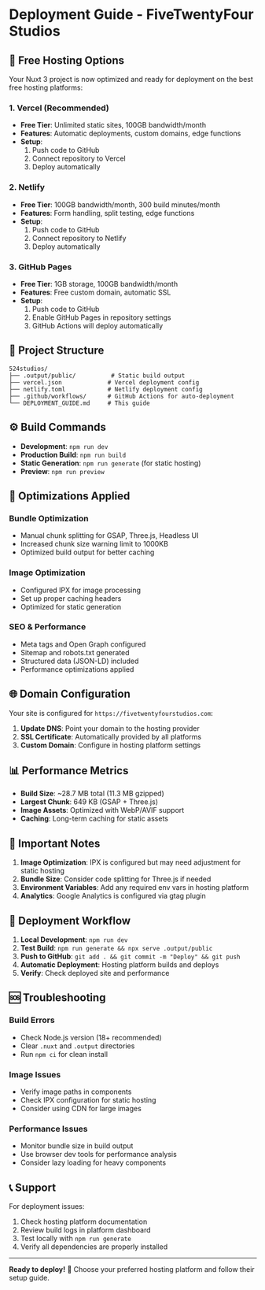 # Deployment Guide - FiveTwentyFour Studios

## 🚀 Free Hosting Options

Your Nuxt 3 project is now optimized and ready for deployment on the best free hosting platforms:

### 1. **Vercel** (Recommended)
- **Free Tier**: Unlimited static sites, 100GB bandwidth/month
- **Features**: Automatic deployments, custom domains, edge functions
- **Setup**: 
  1. Push code to GitHub
  2. Connect repository to Vercel
  3. Deploy automatically

### 2. **Netlify**
- **Free Tier**: 100GB bandwidth/month, 300 build minutes/month
- **Features**: Form handling, split testing, edge functions
- **Setup**: 
  1. Push code to GitHub
  2. Connect repository to Netlify
  3. Deploy automatically

### 3. **GitHub Pages**
- **Free Tier**: 1GB storage, 100GB bandwidth/month
- **Features**: Free custom domain, automatic SSL
- **Setup**: 
  1. Push code to GitHub
  2. Enable GitHub Pages in repository settings
  3. GitHub Actions will deploy automatically

## 📁 Project Structure

```
524studios/
├── .output/public/          # Static build output
├── vercel.json             # Vercel deployment config
├── netlify.toml            # Netlify deployment config
├── .github/workflows/      # GitHub Actions for auto-deployment
└── DEPLOYMENT_GUIDE.md     # This guide
```

## ⚙️ Build Commands

- **Development**: `npm run dev`
- **Production Build**: `npm run build`
- **Static Generation**: `npm run generate` (for static hosting)
- **Preview**: `npm run preview`

## 🔧 Optimizations Applied

### Bundle Optimization
- Manual chunk splitting for GSAP, Three.js, Headless UI
- Increased chunk size warning limit to 1000KB
- Optimized build output for better caching

### Image Optimization
- Configured IPX for image processing
- Set up proper caching headers
- Optimized for static generation

### SEO & Performance
- Meta tags and Open Graph configured
- Sitemap and robots.txt generated
- Structured data (JSON-LD) included
- Performance optimizations applied

## 🌐 Domain Configuration

Your site is configured for `https://fivetwentyfourstudios.com`:

1. **Update DNS**: Point your domain to the hosting provider
2. **SSL Certificate**: Automatically provided by all platforms
3. **Custom Domain**: Configure in hosting platform settings

## 📊 Performance Metrics

- **Build Size**: ~28.7 MB total (11.3 MB gzipped)
- **Largest Chunk**: 649 KB (GSAP + Three.js)
- **Image Assets**: Optimized with WebP/AVIF support
- **Caching**: Long-term caching for static assets

## 🚨 Important Notes

1. **Image Optimization**: IPX is configured but may need adjustment for static hosting
2. **Bundle Size**: Consider code splitting for Three.js if needed
3. **Environment Variables**: Add any required env vars in hosting platform
4. **Analytics**: Google Analytics is configured via gtag plugin

## 🔄 Deployment Workflow

1. **Local Development**: `npm run dev`
2. **Test Build**: `npm run generate && npx serve .output/public`
3. **Push to GitHub**: `git add . && git commit -m "Deploy" && git push`
4. **Automatic Deployment**: Hosting platform builds and deploys
5. **Verify**: Check deployed site and performance

## 🆘 Troubleshooting

### Build Errors
- Check Node.js version (18+ recommended)
- Clear `.nuxt` and `.output` directories
- Run `npm ci` for clean install

### Image Issues
- Verify image paths in components
- Check IPX configuration for static hosting
- Consider using CDN for large images

### Performance Issues
- Monitor bundle size in build output
- Use browser dev tools for performance analysis
- Consider lazy loading for heavy components

## 📞 Support

For deployment issues:
1. Check hosting platform documentation
2. Review build logs in platform dashboard
3. Test locally with `npm run generate`
4. Verify all dependencies are properly installed

---

**Ready to deploy!** 🎉 Choose your preferred hosting platform and follow their setup guide.
